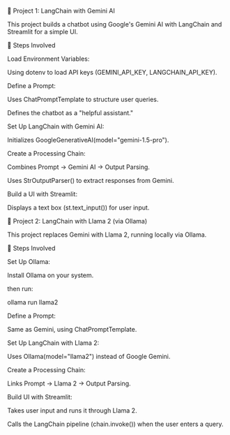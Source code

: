 📌 Project 1: LangChain with Gemini AI

This project builds a chatbot using Google's Gemini AI with LangChain and Streamlit for a simple UI.

🔹 Steps Involved

Load Environment Variables:

Using dotenv to load API keys (GEMINI_API_KEY, LANGCHAIN_API_KEY).

Define a Prompt:

Uses ChatPromptTemplate to structure user queries.

Defines the chatbot as a "helpful assistant."

Set Up LangChain with Gemini AI:

Initializes GoogleGenerativeAI(model="gemini-1.5-pro").

Create a Processing Chain:

Combines Prompt → Gemini AI → Output Parsing.

Uses StrOutputParser() to extract responses from Gemini.

Build a UI with Streamlit:

Displays a text box (st.text_input()) for user input.


📌 Project 2: LangChain with Llama 2 (via Ollama)

This project replaces Gemini with Llama 2, running locally via Ollama.

🔹 Steps Involved

Set Up Ollama:

Install Ollama on your system.

then run:

ollama run llama2

Define a Prompt:

Same as Gemini, using ChatPromptTemplate.

Set Up LangChain with Llama 2:

Uses Ollama(model="llama2") instead of Google Gemini.

Create a Processing Chain:

Links Prompt → Llama 2 → Output Parsing.

Build UI with Streamlit:

Takes user input and runs it through Llama 2.

Calls the LangChain pipeline (chain.invoke()) when the user enters a query.
